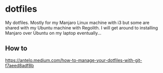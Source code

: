 # dotfiles
My dotfiles. Mostly for my Manjaro Linux machine with i3 but some are shared with my Ubuntu machine with Regolith. I will get around to installing Manjaro over Ubuntu on my laptop eventually... 


## How to
https://antelo.medium.com/how-to-manage-your-dotfiles-with-git-f7aeed8adf8b
